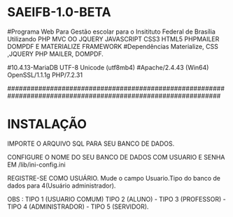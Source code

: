# SAEIFB-1.0-BETA

#Programa Web Para Gestão escolar para o Insitituto Federal de Brasília Utilizando PHP MVC OO JQUERY JAVASCRIPT CSS3 HTML5 PHPMAILER DOMPDF E MATERIALIZE FRAMEWORK
#Dependências Materialize, CSS ,JQUERY PHP MAILER, DOMPDF.

#10.4.13-MariaDB UTF-8 Unicode (utf8mb4)
#Apache/2.4.43 (Win64) OpenSSL/1.1.1g PHP/7.2.31

###############################################################################################################
# INSTALAÇÃO 

IMPORTE O ARQUIVO SQL PARA SEU BANCO DE DADOS.

CONFIGURE O NOME DO SEU BANCO DE DADOS COM USUARIO E SENHA EM /lib/ini-config.ini

REGISTRE-SE COMO USUÁRIO. Mude o campo Usuario.Tipo do banco de dados para 4(Usuário administrador). 

OBS : TIPO 1 (USUARIO COMUM) TIPO 2 (ALUNO) - TIPO 3 (PROFESSOR) - TIPO 4 (ADMINISTRADOR) - TIPO 5 (SERVIDOR).

